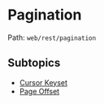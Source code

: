 # Pagination

Path: `web/rest/pagination`

## Subtopics
- [Cursor Keyset](./cursor_keyset/README.md)
- [Page Offset](./page_offset/README.md)

